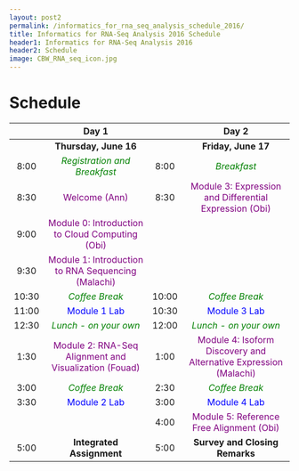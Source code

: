 ```yaml
---
layout: post2
permalink: /informatics_for_rna_seq_analysis_schedule_2016/
title: Informatics for RNA-Seq Analysis 2016 Schedule
header1: Informatics for RNA-Seq Analysis 2016
header2: Schedule
image: CBW_RNA_seq_icon.jpg
---
```


# Schedule

| | **Day 1** | | **Day 2** |
| :---: | :---: | :---: | :---: |
| | **Thursday, June 16** | | **Friday, June 17** |
| 8:00 | <font color="green">*Registration and Breakfast*</font> | 8:00 | <font color="green">*Breakfast*</font> |
| 8:30 | <font color="purple">Welcome (Ann)</font> | 8:30 | <font color="purple">Module 3: Expression and Differential Expression (Obi)</font> |
| 9:00 | <font color="purple">Module 0: Introduction to Cloud Computing (Obi)</font> | | |
| 9:30 | <font color="purple">Module 1: Introduction to RNA Sequencing (Malachi)</font> | | |
| 10:30 | <font color="green">*Coffee Break*</font> | 10:00 | <font color="green">*Coffee Break*</font> |
| 11:00 |  <font color="blue">Module 1 Lab</font> | 10:30 |  <font color="blue">Module 3 Lab</font> |
| 12:30 | <font color="green">*Lunch - on your own*</font> | 12:00 | <font color="green">*Lunch - on your own*</font> |
| 1:30 |  <font color="purple">Module 2: RNA-Seq Alignment and Visualization (Fouad)</font> | 1:00 | <font color="purple">Module 4: Isoform Discovery and Alternative Expression (Malachi)</font> |
| 3:00 | <font color="green">*Coffee Break*</font> | 2:30 | <font color="green">*Coffee Break*</font> |
| 3:30 |  <font color="blue">Module 2 Lab</font> | 3:00 | <font color="blue">Module 4 Lab</font>|
| | | 4:00 | <font color="purple">Module 5: Reference Free Alignment (Obi)</font> |
| 5:00 | **Integrated Assignment** | 5:00 | **Survey and Closing Remarks** |

